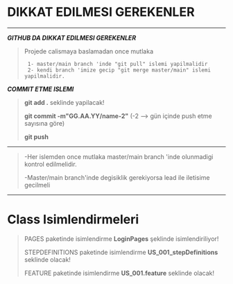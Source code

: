 # DIKKAT EDILMESI GEREKENLER

***

***GITHUB DA DIKKAT EDILMESI GEREKENLER***
> Projede calismaya baslamadan once mutlaka
>
>      1- master/main branch 'inde "git pull" islemi yapilmalidir
>      2- kendi branch 'imize gecip "git merge master/main" islemi yapilmalidir.

***COMMIT ETME ISLEMI***
> **git add .** seklinde yapilacak!
>
> **git commit -m"GG.AA.YY/name-2"** (-2 --> gün içinde push etme sayısına göre)
>
> **git push**

***
> -Her islemden once mutlaka master/main branch 'inde olunmadigi kontrol edilmelidir.
>
> -Master/main branch'inde degisiklik gerekiyorsa lead ile iletisime gecilmeli
***

# Class Isimlendirmeleri
>  PAGES paketinde isimlendirme **LoginPages** şeklinde isimlendiriliyor!
>
>  STEPDEFINITIONS paketinde isimlendirme **US_001_stepDefinitions** seklinde olacak!
>
>  FEATURE paketinde isimlendirme **US_001.feature** seklinde olacak!

